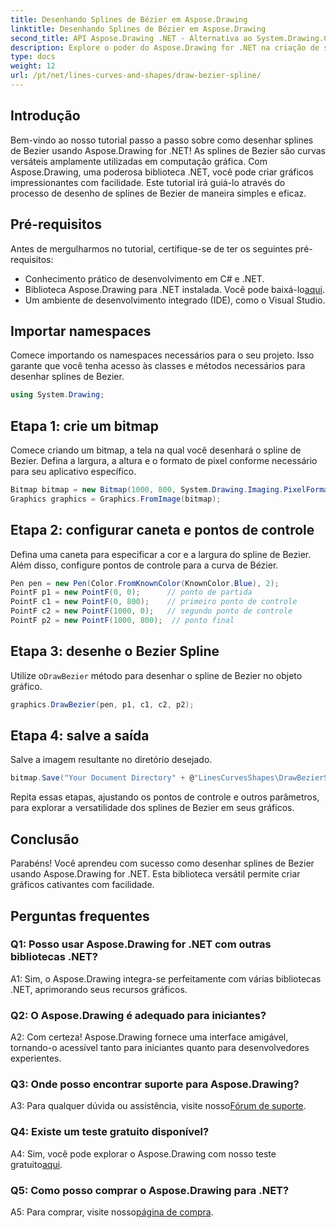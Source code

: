```yaml
---
title: Desenhando Splines de Bézier em Aspose.Drawing
linktitle: Desenhando Splines de Bézier em Aspose.Drawing
second_title: API Aspose.Drawing .NET - Alternativa ao System.Drawing.Common
description: Explore o poder do Aspose.Drawing for .NET na criação de splines de Bezier impressionantes. Siga nosso guia passo a passo para um desenvolvimento gráfico perfeito.
type: docs
weight: 12
url: /pt/net/lines-curves-and-shapes/draw-bezier-spline/
---
```

## Introdução

Bem-vindo ao nosso tutorial passo a passo sobre como desenhar splines de Bezier usando Aspose.Drawing for .NET! As splines de Bezier são curvas versáteis amplamente utilizadas em computação gráfica. Com Aspose.Drawing, uma poderosa biblioteca .NET, você pode criar gráficos impressionantes com facilidade. Este tutorial irá guiá-lo através do processo de desenho de splines de Bezier de maneira simples e eficaz.

## Pré-requisitos

Antes de mergulharmos no tutorial, certifique-se de ter os seguintes pré-requisitos:

- Conhecimento prático de desenvolvimento em C# e .NET.
-  Biblioteca Aspose.Drawing para .NET instalada. Você pode baixá-lo[aqui](https://releases.aspose.com/drawing/net/).
- Um ambiente de desenvolvimento integrado (IDE), como o Visual Studio.

## Importar namespaces

Comece importando os namespaces necessários para o seu projeto. Isso garante que você tenha acesso às classes e métodos necessários para desenhar splines de Bezier.

```csharp
using System.Drawing;
```

## Etapa 1: crie um bitmap

Comece criando um bitmap, a tela na qual você desenhará o spline de Bezier. Defina a largura, a altura e o formato de pixel conforme necessário para seu aplicativo específico.

```csharp
Bitmap bitmap = new Bitmap(1000, 800, System.Drawing.Imaging.PixelFormat.Format32bppPArgb);
Graphics graphics = Graphics.FromImage(bitmap);
```

## Etapa 2: configurar caneta e pontos de controle

Defina uma caneta para especificar a cor e a largura do spline de Bezier. Além disso, configure pontos de controle para a curva de Bézier.

```csharp
Pen pen = new Pen(Color.FromKnownColor(KnownColor.Blue), 2);
PointF p1 = new PointF(0, 0);      // ponto de partida
PointF c1 = new PointF(0, 800);    // primeiro ponto de controle
PointF c2 = new PointF(1000, 0);   // segundo ponto de controle
PointF p2 = new PointF(1000, 800);  // ponto final
```

## Etapa 3: desenhe o Bezier Spline

 Utilize o`DrawBezier` método para desenhar o spline de Bezier no objeto gráfico.

```csharp
graphics.DrawBezier(pen, p1, c1, c2, p2);
```

## Etapa 4: salve a saída

Salve a imagem resultante no diretório desejado.

```csharp
bitmap.Save("Your Document Directory" + @"LinesCurvesShapes\DrawBezierSpline_out.png");
```

Repita essas etapas, ajustando os pontos de controle e outros parâmetros, para explorar a versatilidade dos splines de Bezier em seus gráficos.

## Conclusão

Parabéns! Você aprendeu com sucesso como desenhar splines de Bezier usando Aspose.Drawing for .NET. Esta biblioteca versátil permite criar gráficos cativantes com facilidade.

## Perguntas frequentes

### Q1: Posso usar Aspose.Drawing for .NET com outras bibliotecas .NET?

A1: Sim, o Aspose.Drawing integra-se perfeitamente com várias bibliotecas .NET, aprimorando seus recursos gráficos.

### Q2: O Aspose.Drawing é adequado para iniciantes?

A2: Com certeza! Aspose.Drawing fornece uma interface amigável, tornando-o acessível tanto para iniciantes quanto para desenvolvedores experientes.

### Q3: Onde posso encontrar suporte para Aspose.Drawing?

 A3: Para qualquer dúvida ou assistência, visite nosso[Fórum de suporte](https://forum.aspose.com/c/diagram/17).

### Q4: Existe um teste gratuito disponível?

 A4: Sim, você pode explorar o Aspose.Drawing com nosso teste gratuito[aqui](https://releases.aspose.com/).

### Q5: Como posso comprar o Aspose.Drawing para .NET?

 A5: Para comprar, visite nosso[página de compra](https://purchase.aspose.com/buy).
